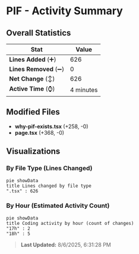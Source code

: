 # PIF - Activity Summary 

## Overall Statistics

| Stat                   | Value                                                             |
| ---------------------- | ----------------------------------------------------------------- |
| **Lines Added** (➕)   | 626                                          |
| **Lines Removed** (➖) | 0                                        |
| **Net Change** (↕)    | 626                |
| **Active Time** (⌚)   | 4 minutes |


## Modified Files
- **why-pif-exists.tsx** (+258, -0)
- **page.tsx** (+368, -0)

## Visualizations

### By File Type (Lines Changed)

```mermaid
pie showData
title Lines changed by file type
".tsx" : 626
```

### By Hour (Estimated Activity Count)

```mermaid
pie showData
title Coding activity by hour (count of changes)
"17h" : 2
"18h" : 5
```


> **Last Updated:** 8/6/2025, 6:31:28 PM